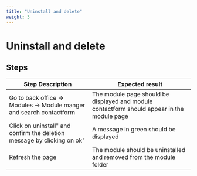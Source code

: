 ```yaml
---
title: "Uninstall and delete"
weight: 3
---
```


# Uninstall and delete
## Steps
| Step Description | Expected result |
| ----- | ----- |
| Go to back office -> Modules -> Module manger and search contactform | The module page should be displayed and module contactform should appear in the module page |
| Click on uninstall" and confirm the deletion message by clicking on ok" | A message in green should be displayed |
| Refresh the page | The module should be uninstalled and removed from the module folder |
